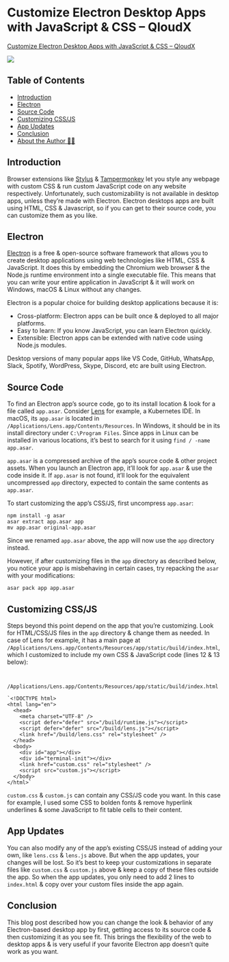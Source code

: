 # Customize Electron Desktop Apps with JavaScript & CSS – QloudX
[Customize Electron Desktop Apps with JavaScript & CSS – QloudX](https://www.qloudx.com/customize-electron-desktop-apps-with-javascript-css/) 

 ![](https://www.qloudx.com/wp-content/uploads/2023/09/Blog-81-splash-neural-.jpg)

## Table of Contents

-   [Introduction](#introduction)
-   [Electron](#electron)
-   [Source Code](#source-code)
-   [Customizing CSS/JS](#customizing-cssjs)
-   [App Updates](#app-updates)
-   [Conclusion](#conclusion)
-   [About the Author ✍🏻](#about-the-author-%25e2%259c%258d%25f0%259f%258f%25bb)

## Introduction

Browser extensions like [Stylus](https://chrome.google.com/webstore/detail/stylus/clngdbkpkpeebahjckkjfobafhncgmne?utm_source=ext_sidebar&hl=en-US) & [Tampermonkey](https://chrome.google.com/webstore/detail/tampermonkey/dhdgffkkebhmkfjojejmpbldmpobfkfo?utm_source=ext_sidebar&hl=en-US) let you style any webpage with custom CSS & run custom JavaScript code on any website respectively. Unfortunately, such customizability is not available in desktop apps, unless they’re made with Electron. Electron desktops apps are built using HTML, CSS & Javascript, so if you can get to their source code, you can customize them as you like.

## Electron

[Electron](https://www.electronjs.org/) is a free & open-source software framework that allows you to create desktop applications using web technologies like HTML, CSS & JavaScript. It does this by embedding the Chromium web browser & the Node.js runtime environment into a single executable file. This means that you can write your entire application in JavaScript & it will work on Windows, macOS & Linux without any changes.

Electron is a popular choice for building desktop applications because it is:

-   Cross-platform: Electron apps can be built once & deployed to all major platforms.
-   Easy to learn: If you know JavaScript, you can learn Electron quickly.
-   Extensible: Electron apps can be extended with native code using Node.js modules.

Desktop versions of many popular apps like VS Code, GitHub, WhatsApp, Slack, Spotify, WordPress, Skype, Discord, etc are built using Electron.

## Source Code

To find an Electron app’s source code, go to its install location & look for a file called `app.asar`. Consider [Lens](https://k8slens.dev/) for example, a Kubernetes IDE. In macOS, its `app.asar` is located in `/Applications/Lens.app/Contents/Resources`. In Windows, it should be in its install directory under `C:\Program Files`. Since apps in Linux can be installed in various locations, it’s best to search for it using `find / -name app.asar`.

`app.asar` is a compressed archive of the app’s source code & other project assets. When you launch an Electron app, it’ll look for `app.asar` & use the code inside it. If `app.asar` is not found, it’ll look for the equivalent uncompressed `app` directory, expected to contain the same contents as `app.asar`.

To start customizing the app’s CSS/JS, first uncompress `app.asar`:

    npm install -g asar
    asar extract app.asar app
    mv app.asar original-app.asar

Since we renamed `app.asar` above, the app will now use the `app` directory instead.

However, if after customizing files in the `app` directory as described below, you notice your app is misbehaving in certain cases, try repacking the `asar` with your modifications:

    asar pack app app.asar

## Customizing CSS/JS

Steps beyond this point depend on the app that you’re customizing. Look for HTML/CSS/JS files in the `app` directory & change them as needed. In case of Lens for example, it has a main page at `/Applications/Lens.app/Contents/Resources/app/static/build/index.html`, which I customized to include my own CSS & JavaScript code (lines 12 & 13 below):

```


/Applications/Lens.app/Contents/Resources/app/static/build/index.html

`<!DOCTYPE html>
<html lang="en">
  <head>
    <meta charset="UTF-8" />
    <script defer="defer" src="/build/runtime.js"></script>
    <script defer="defer" src="/build/lens.js"></script>
    <link href="/build/lens.css" rel="stylesheet" />
  </head>
  <body>
    <div id="app"></div>
    <div id="terminal-init"></div>
    <link href="custom.css" rel="stylesheet" />
    <script src="custom.js"></script>
  </body>
</html>`
```

`custom.css` & `custom.js` can contain any CSS/JS code you want. In this case for example, I used some CSS to bolden fonts & remove hyperlink underlines & some JavaScript to fit table cells to their content.

## App Updates

You can also modify any of the app’s existing CSS/JS instead of adding your own, like `lens.css` & `lens.js` above. But when the app updates, your changes will be lost. So it’s best to keep your customizations in separate files like `custom.css` & `custom.js` above & keep a copy of these files outside the app. So when the app updates, you only need to add 2 lines to `index.html` & copy over your custom files inside the app again.

## Conclusion

This blog post described how you can change the look & behavior of any Electron-based desktop app by first, getting access to its source code & then customizing it as you see fit. This brings the flexibility of the web to desktop apps & is very useful if your favorite Electron app doesn’t quite work as you want.
